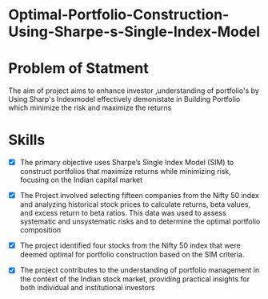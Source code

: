 # Optimal-Portfolio-Construction-Using-Sharpe-s-Single-Index-Model
# Problem of Statment
The aim of project aims to enhance investor ,understanding of portfolio's by Using Sharp's Indexmodel effectively demonistate in Building Portfolio which minimize the risk  and 
maximize the returns 

# Skills

- [x]	The primary objective uses Sharpe’s Single Index Model (SIM) to construct portfolios that maximize returns while minimizing risk, focusing on the Indian capital market
- [x]	The Project involved selecting fifteen companies from the Nifty 50 index and analyzing historical stock prices to calculate returns, beta values, and excess return to beta ratios. This 
      data was used to assess systematic and unsystematic risks and to determine the optimal portfolio composition
- [x]	The project identified four stocks from the Nifty 50 index that were deemed optimal for portfolio construction based on the SIM criteria.
- [x]	The project contributes to the understanding of portfolio management in the context of the Indian stock market, providing practical insights for both individual and institutional 
      investors
     	
      
   
